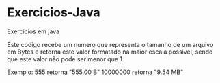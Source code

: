 # Exercicios-Java
 Exercicios em java

Este codigo recebe um numero que representa o tamanho de um arquivo em Bytes e retorna este valor formatado na maior escala possivel, sendo que este valor não pode ser menor que 1.

Exemplo:
555 retorna "555.00 B"
10000000 retorna "9.54 MB"